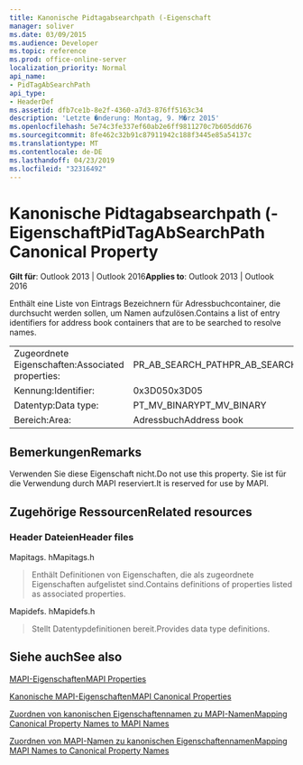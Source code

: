 ```yaml
---
title: Kanonische Pidtagabsearchpath (-Eigenschaft
manager: soliver
ms.date: 03/09/2015
ms.audience: Developer
ms.topic: reference
ms.prod: office-online-server
localization_priority: Normal
api_name:
- PidTagAbSearchPath
api_type:
- HeaderDef
ms.assetid: dfb7ce1b-8e2f-4360-a7d3-876ff5163c34
description: 'Letzte �nderung: Montag, 9. M�rz 2015'
ms.openlocfilehash: 5e74c3fe337ef60ab2e6ff9811270c7b605dd676
ms.sourcegitcommit: 8fe462c32b91c87911942c188f3445e85a54137c
ms.translationtype: MT
ms.contentlocale: de-DE
ms.lasthandoff: 04/23/2019
ms.locfileid: "32316492"
---
```

# <a name="pidtagabsearchpath-canonical-property"></a><span data-ttu-id="ae6c4-103">Kanonische Pidtagabsearchpath (-Eigenschaft</span><span class="sxs-lookup"><span data-stu-id="ae6c4-103">PidTagAbSearchPath Canonical Property</span></span>

  
  
<span data-ttu-id="ae6c4-104">**Gilt für**: Outlook 2013 | Outlook 2016</span><span class="sxs-lookup"><span data-stu-id="ae6c4-104">**Applies to**: Outlook 2013 | Outlook 2016</span></span> 
  
<span data-ttu-id="ae6c4-105">Enthält eine Liste von Eintrags Bezeichnern für Adressbuchcontainer, die durchsucht werden sollen, um Namen aufzulösen.</span><span class="sxs-lookup"><span data-stu-id="ae6c4-105">Contains a list of entry identifiers for address book containers that are to be searched to resolve names.</span></span> 
  
|||
|:-----|:-----|
|<span data-ttu-id="ae6c4-106">Zugeordnete Eigenschaften:</span><span class="sxs-lookup"><span data-stu-id="ae6c4-106">Associated properties:</span></span>  <br/> |<span data-ttu-id="ae6c4-107">PR_AB_SEARCH_PATH</span><span class="sxs-lookup"><span data-stu-id="ae6c4-107">PR_AB_SEARCH_PATH</span></span>  <br/> |
|<span data-ttu-id="ae6c4-108">Kennung:</span><span class="sxs-lookup"><span data-stu-id="ae6c4-108">Identifier:</span></span>  <br/> |<span data-ttu-id="ae6c4-109">0x3D05</span><span class="sxs-lookup"><span data-stu-id="ae6c4-109">0x3D05</span></span>  <br/> |
|<span data-ttu-id="ae6c4-110">Datentyp:</span><span class="sxs-lookup"><span data-stu-id="ae6c4-110">Data type:</span></span>  <br/> |<span data-ttu-id="ae6c4-111">PT_MV_BINARY</span><span class="sxs-lookup"><span data-stu-id="ae6c4-111">PT_MV_BINARY</span></span>  <br/> |
|<span data-ttu-id="ae6c4-112">Bereich:</span><span class="sxs-lookup"><span data-stu-id="ae6c4-112">Area:</span></span>  <br/> |<span data-ttu-id="ae6c4-113">Adressbuch</span><span class="sxs-lookup"><span data-stu-id="ae6c4-113">Address book</span></span>  <br/> |
   
## <a name="remarks"></a><span data-ttu-id="ae6c4-114">Bemerkungen</span><span class="sxs-lookup"><span data-stu-id="ae6c4-114">Remarks</span></span>

<span data-ttu-id="ae6c4-115">Verwenden Sie diese Eigenschaft nicht.</span><span class="sxs-lookup"><span data-stu-id="ae6c4-115">Do not use this property.</span></span> <span data-ttu-id="ae6c4-116">Sie ist für die Verwendung durch MAPI reserviert.</span><span class="sxs-lookup"><span data-stu-id="ae6c4-116">It is reserved for use by MAPI.</span></span>
  
## <a name="related-resources"></a><span data-ttu-id="ae6c4-117">Zugehörige Ressourcen</span><span class="sxs-lookup"><span data-stu-id="ae6c4-117">Related resources</span></span>

### <a name="header-files"></a><span data-ttu-id="ae6c4-118">Header Dateien</span><span class="sxs-lookup"><span data-stu-id="ae6c4-118">Header files</span></span>

<span data-ttu-id="ae6c4-119">Mapitags. h</span><span class="sxs-lookup"><span data-stu-id="ae6c4-119">Mapitags.h</span></span>
  
> <span data-ttu-id="ae6c4-120">Enthält Definitionen von Eigenschaften, die als zugeordnete Eigenschaften aufgelistet sind.</span><span class="sxs-lookup"><span data-stu-id="ae6c4-120">Contains definitions of properties listed as associated properties.</span></span>
    
<span data-ttu-id="ae6c4-121">Mapidefs. h</span><span class="sxs-lookup"><span data-stu-id="ae6c4-121">Mapidefs.h</span></span>
  
> <span data-ttu-id="ae6c4-122">Stellt Datentypdefinitionen bereit.</span><span class="sxs-lookup"><span data-stu-id="ae6c4-122">Provides data type definitions.</span></span>
    
## <a name="see-also"></a><span data-ttu-id="ae6c4-123">Siehe auch</span><span class="sxs-lookup"><span data-stu-id="ae6c4-123">See also</span></span>



[<span data-ttu-id="ae6c4-124">MAPI-Eigenschaften</span><span class="sxs-lookup"><span data-stu-id="ae6c4-124">MAPI Properties</span></span>](mapi-properties.md)
  
[<span data-ttu-id="ae6c4-125">Kanonische MAPI-Eigenschaften</span><span class="sxs-lookup"><span data-stu-id="ae6c4-125">MAPI Canonical Properties</span></span>](mapi-canonical-properties.md)
  
[<span data-ttu-id="ae6c4-126">Zuordnen von kanonischen Eigenschaftennamen zu MAPI-Namen</span><span class="sxs-lookup"><span data-stu-id="ae6c4-126">Mapping Canonical Property Names to MAPI Names</span></span>](mapping-canonical-property-names-to-mapi-names.md)
  
[<span data-ttu-id="ae6c4-127">Zuordnen von MAPI-Namen zu kanonischen Eigenschaftennamen</span><span class="sxs-lookup"><span data-stu-id="ae6c4-127">Mapping MAPI Names to Canonical Property Names</span></span>](mapping-mapi-names-to-canonical-property-names.md)

